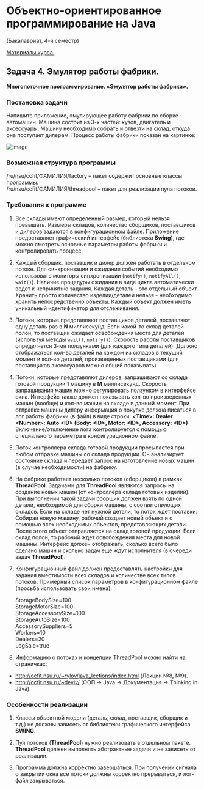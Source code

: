 # Объектно-ориентированное программирование на Java 
(Бакалавриат, 4-й семестр)

[Материалы курса.](https://sites.google.com/site/nguoop/%D0%BC%D0%B0%D1%82%D0%B5%D1%80%D0%B8%D0%B0%D0%BB%D1%8B-%D0%BB%D0%B5%D0%BA%D1%86%D0%B8%D0%B9-java)

## Задача 4. Эмулятор работы фабрики.  
**Многопоточное программирование. «Эмулятор работы фабрики».**

### Постановка задачи

Напишите приложение, эмулирующее работу фабрики по сборке автомашин. Машина
состоит из 3-х частей: кузов, двигатель и аксессуары. Машину необходимо собрать и отвезти на
склад, откуда она поступает дилерам. Процесс работы фабрики показан на картинке:

![image](https://github.com/Regina-Kapralova/NSU-Labs/assets/115489350/8fd9a369-12f8-4e88-bcfc-2ea12d36110e)

### Возможная структура программы

/ru/nsu/ccfit/ФАМИЛИЯ/factory – пакет содержит основные классы программы.  
/ru/nsu/ccfit/ФАМИЛИЯ/threadpool – пакет для реализации пула потоков.  

### Требования к программе
1. Все склады имеют определенный размер, который нельзя превышать. Размеры
складов, количество сборщиков, поставщиков и дилеров задаются в
конфигурационном файле. Приложение предоставляет графический интерфейс
(библиотека **Swing**), где можно смотреть основные параметры работы фабрики и
контролировать процесс.

2. Каждый сборщик, поставщик и дилер должен работать в отдельном потоке. Для
синхронизации и ожидания событий необходимо использовать мониторы
синхронизации (`notify()`, `notifyAll()`, `wait()`). Наличие процедуры ожидания в виде
цикла автоматически ведет к непринятию задания. Каждая деталь - это отдельный
объект. Хранить просто количество изделий/деталей нельзя - необходимо хранить
непосредственно объекты. Каждый объект должен иметь уникальный
идентификатор для отслеживания.

3. Потоки, которые представляют поставщиков деталей, поставляют одну деталь раз в
**N** миллисекунд. Если какой-то склад деталей полон, то поставщик ожидает
освобождения места для деталей (используя методы `wait()`, `notify()`). Скорость
работы поставщиков определяется 3-мя ползунками (для каждого типа деталей).
Должно отображаться кол-во деталей на каждом из складов в текущий момент и
кол-во деталей, произведенных поставщиками (для поставщиков аксессуаров
можно общий показывать).

4. Потоки, которые представляют дилеров, запрашивают со склада готовой
продукции 1 машину в **M** миллисекунд. Скорость запрашивания машин можно
регулировать ползунком в интерфейсе окна. Интерфейс также должен показывать
кол-во произведенных машин (вообще) и кол-во машин на складе в данный
момент. При отправке машины дилеру информация о покупке должна писаться в
лог работы фабрики (в файл) в виде строки:
**&lt;Time&gt;: Dealer &lt;Number&gt;: Auto &lt;ID&gt; (Body: &lt;ID&gt;, Motor: &lt;ID&gt;, Accessory: &lt;ID&gt;)**
Включение/отключение лога контролируется с помощью специального параметра в
конфигурационном файле.

5. Поток контроллера склада готовой продукции просыпается при любом отправке
машины со склада продукции. Он анализирует состояние склада и передает запрос
на изготовление новых машин (в случае необходимости) на фабрику.

6. На фабрике работает несколько потоков (сборщиков) в рамках **ThreadPool**.
Задачами для **ThreadPool** являются запросы на создание новых машин (от
контроллера склада готовых изделий). При выполнении такой задачи сборщик
должен взять по одной детали, необходимой для сборки машины, с
соответствующих складов. Если на складе нет нужной детали, то поток ждет
поставки. Собирая новую машину, рабочий создает новый объект и с помощью
всех необходимых объектов, представляющих детали. После этого объект
отправляется на склад готовой продукции. Если склад полон, то рабочий ждет
освобождения места для новой машины. Интерфейс должен отображать, сколько
всего было сделано машин и сколько задач еще ждут исполнителя (в очереди задач
**ThreadPool**).

7. Конфигурационный файл должен предоставлять настройки для задания
вместимости всех складов и количестве всех типов потоков. Примерный список
параметров в конфигурационном файле (просьба использовать свои имена):

      StorageBodySize=100  
      StorageMotorSize=100  
      StorageAccessorySize=100  
      StorageAutoSize=100  
      AccessorySuppliers=5  
      Workers=10  
      Dealers=20  
      LogSale=true  

8. Информацию о потоках и концепции ThreadPool можно найти на страничках:
- http://ccfit.nsu.ru/~rylov/java_lections/index.html (Лекции №8, №9).
- http://ccfit.nsu.ru/~deviv/ (ООП -&gt; Java -&gt; Документация -&gt; Thinking in Java).

### Особенности реализации

1. Классы объектной модели (деталь, склад, поставщик, сборщик и т.д.) не должны
зависеть от библиотеки графического интерфейса **SWING**.

2. Пул потоков (**ThreadPool**) нужно реализовать в отдельном пакете. **ThreadPool**
должен выполнять абстрактные задачи и не зависеть от реализации.

3. Программа должна корректно завершаться. При получении сигнала о закрытии
окна все потоки должны корректно прерываться, и лог-файл закрываться.

